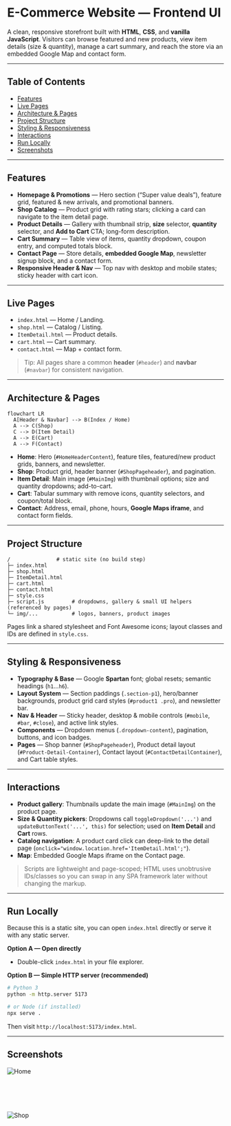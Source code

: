 # **E-Commerce Website — Frontend UI**

A clean, responsive storefront built with **HTML**, **CSS**, and **vanilla JavaScript**. Visitors can browse featured and new products, view item details (size & quantity), manage a cart summary, and reach the store via an embedded Google Map and contact form.&#x20;

---

## **Table of Contents**

* [Features](#features)
* [Live Pages](#live-pages)
* [Architecture & Pages](#architecture--pages)
* [Project Structure](#project-structure)
* [Styling & Responsiveness](#styling--responsiveness)
* [Interactions](#interactions)
* [Run Locally](#run-locally)
* [Screenshots](#screenshots)

---

## **Features**

* **Homepage & Promotions** — Hero section (“Super value deals”), feature grid, featured & new arrivals, and promotional banners.&#x20;
* **Shop Catalog** — Product grid with rating stars; clicking a card can navigate to the item detail page. &#x20;
* **Product Details** — Gallery with thumbnail strip, **size** selector, **quantity** selector, and **Add to Cart** CTA; long-form description.&#x20;
* **Cart Summary** — Table view of items, quantity dropdown, coupon entry, and computed totals block.&#x20;
* **Contact Page** — Store details, **embedded Google Map**, newsletter signup block, and a contact form.&#x20;
* **Responsive Header & Nav** — Top nav with desktop and mobile states; sticky header with cart icon. &#x20;

---

## **Live Pages**

* `index.html` — Home / Landing.&#x20;
* `shop.html` — Catalog / Listing.&#x20;
* `ItemDetail.html` — Product details.&#x20;
* `cart.html` — Cart summary.&#x20;
* `contact.html` — Map + contact form.&#x20;

> Tip: All pages share a common **header** (`#header`) and **navbar** (`#navbar`) for consistent navigation.&#x20;

---

## **Architecture & Pages**

```mermaid
flowchart LR
  A[Header & Navbar] --> B(Index / Home)
  A --> C(Shop)
  C --> D(Item Detail)
  A --> E(Cart)
  A --> F(Contact)
```

* **Home**: Hero (`#HomeHeaderContent`), feature tiles, featured/new product grids, banners, and newsletter.&#x20;
* **Shop**: Product grid, header banner (`#ShopPageheader`), and pagination. &#x20;
* **Item Detail**: Main image (`#MainImg`) with thumbnail options; size and quantity dropdowns; add-to-cart.&#x20;
* **Cart**: Tabular summary with remove icons, quantity selectors, and coupon/total block.&#x20;
* **Contact**: Address, email, phone, hours, **Google Maps iframe**, and contact form fields.&#x20;

---

## **Project Structure**

```
/               # static site (no build step)
├─ index.html
├─ shop.html
├─ ItemDetail.html
├─ cart.html
├─ contact.html
├─ style.css
├─ script.js         # dropdowns, gallery & small UI helpers (referenced by pages)
└─ img/...           # logos, banners, product images
```

Pages link a shared stylesheet and Font Awesome icons; layout classes and IDs are defined in `style.css`. &#x20;

---

## **Styling & Responsiveness**

* **Typography & Base** — Google **Spartan** font; global resets; semantic headings (`h1`…`h6`).&#x20;
* **Layout System** — Section paddings (`.section-p1`), hero/banner backgrounds, product grid card styles (`#product1 .pro`), and newsletter bar.&#x20;
* **Nav & Header** — Sticky header, desktop & mobile controls (`#mobile`, `#bar`, `#close`), and active link styles.&#x20;
* **Components** — Dropdown menus (`.dropdown-content`), pagination, buttons, and icon badges.&#x20;
* **Pages** — Shop banner (`#ShopPageheader`), Product detail layout (`#Product-Detail-Container`), Contact layout (`#ContactDetailContainer`), and Cart table styles.&#x20;

---

## **Interactions**

* **Product gallery**: Thumbnails update the main image (`#MainImg`) on the product page.&#x20;
* **Size & Quantity pickers**: Dropdowns call `toggleDropdown('...')` and `updateButtonText('...', this)` for selection; used on **Item Detail** and **Cart** rows. &#x20;
* **Catalog navigation**: A product card click can deep-link to the detail page (`onclick="window.location.href='ItemDetail.html';"`).&#x20;
* **Map**: Embedded Google Maps iframe on the Contact page.&#x20;

> Scripts are lightweight and page-scoped; HTML uses unobtrusive IDs/classes so you can swap in any SPA framework later without changing the markup.

---

## **Run Locally**

Because this is a static site, you can open `index.html` directly or serve it with any static server.

**Option A — Open directly**

* Double-click `index.html` in your file explorer.

**Option B — Simple HTTP server (recommended)**

```bash
# Python 3
python -m http.server 5173

# or Node (if installed)
npx serve .
```

Then visit `http://localhost:5173/index.html`.

---

## **Screenshots**

![Home](https://github.com/user-attachments/assets/a859b302-9127-44d3-8712-f700f2965248)
<br><br>
<br><br>
<br><br>
![Shop](https://github.com/user-attachments/assets/cb668055-1fa7-4e8a-a4fc-81e108fc07af)
<br><br>
<br><br>
<br><br>







